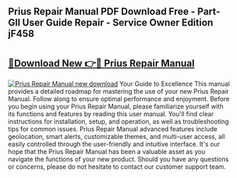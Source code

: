 ## Prius Repair Manual PDF Download Free - Part-Gll User Guide Repair - Service Owner Edition jF458

# <h2><a href="http://bc6160.oget.top/?id=Prius+Repair+Manual">🔗Download New 👉🔴 Prius Repair Manual</a></h2>

[![Prius Repair Manual new download](https://i.imgur.com/5g1atiW.png)](http://bc6160.oget.top/?id=Prius+Repair+Manual)
Your Guide to Excellence This manual provides a detailed roadmap for mastering the use of your new Prius Repair Manual. Follow along to ensure optimal performance and enjoyment. Before you begin using your Prius Repair Manual, please familiarize yourself with its functions and features by reading this user manual. You'll find clear instructions for installation, setup, and operation, as well as troubleshooting tips for common issues. Prius Repair Manual advanced features include geolocation, smart alerts, customizable themes, and multi-user access, all easily controlled through the user-friendly and intuitive interface. It's our hope that the Prius Repair Manual has been a valuable asset as you navigate the functions of your new product. Should you have any questions or concerns, please do not hesitate to contact our customer support team.
